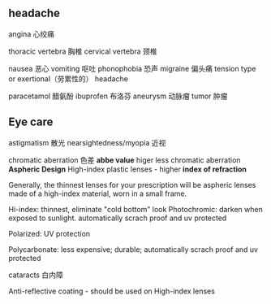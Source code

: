 ## headache

angina 心绞痛

thoracic vertebra 胸椎
cervical vertebra 颈椎

nausea 恶心
vomiting 呕吐
phonophobia 恐声
migraine 偏头痛
tension type or exertional（劳累性的） headache 

paracetamol 醋氨酚 
ibuprofen 布洛芬
aneurysm 动脉瘤
 tumor 肿瘤

## Eye care
astigmatism 散光
nearsightedness/myopia 近视

chromatic aberration 色差 
**abbe value** higer less chromatic aberration 
**Aspheric Design**
High-index plastic lenses - higher **index of refraction**

Generally, the thinnest lenses for your prescription will be aspheric lenses made of a high-index material, worn in a small frame.

Hi-index: thinnest, eliminate "cold bottom" look
Photochromic: darken when exposed to sunlight. automatically scrach proof and uv protected

Polarized: UV protection

Polycarbonate: less expensive; durable; automatically scrach proof and uv protected

cataracts 白内障

Anti-reflective coating - should be used on High-index lenses